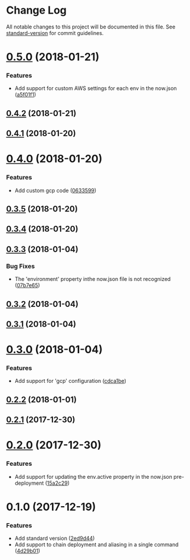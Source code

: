 # Change Log

All notable changes to this project will be documented in this file. See [standard-version](https://github.com/conventional-changelog/standard-version) for commit guidelines.

<a name="0.5.0"></a>
# [0.5.0](https://github.com/nicolasdao/now-flow/compare/v0.4.2...v0.5.0) (2018-01-21)


### Features

* Add support for custom AWS settings for each env in the now.json ([a5f01f1](https://github.com/nicolasdao/now-flow/commit/a5f01f1))



<a name="0.4.2"></a>
## [0.4.2](https://github.com/nicolasdao/now-flow/compare/v0.4.1...v0.4.2) (2018-01-21)



<a name="0.4.1"></a>
## [0.4.1](https://github.com/nicolasdao/now-flow/compare/v0.4.0...v0.4.1) (2018-01-20)



<a name="0.4.0"></a>
# [0.4.0](https://github.com/nicolasdao/now-flow/compare/v0.3.5...v0.4.0) (2018-01-20)


### Features

* Add custom gcp code ([0633599](https://github.com/nicolasdao/now-flow/commit/0633599))



<a name="0.3.5"></a>
## [0.3.5](https://github.com/nicolasdao/now-flow/compare/v0.3.4...v0.3.5) (2018-01-20)



<a name="0.3.4"></a>
## [0.3.4](https://github.com/nicolasdao/now-flow/compare/v0.3.3...v0.3.4) (2018-01-20)



<a name="0.3.3"></a>
## [0.3.3](https://github.com/nicolasdao/now-flow/compare/v0.3.2...v0.3.3) (2018-01-04)


### Bug Fixes

* The 'environment' property inthe now.json file is not recognized ([07b7e65](https://github.com/nicolasdao/now-flow/commit/07b7e65))



<a name="0.3.2"></a>
## [0.3.2](https://github.com/nicolasdao/now-flow/compare/v0.3.1...v0.3.2) (2018-01-04)



<a name="0.3.1"></a>
## [0.3.1](https://github.com/nicolasdao/now-flow/compare/v0.3.0...v0.3.1) (2018-01-04)



<a name="0.3.0"></a>
# [0.3.0](https://github.com/nicolasdao/now-flow/compare/v0.2.2...v0.3.0) (2018-01-04)


### Features

* Add support for 'gcp' configuration ([cdca1be](https://github.com/nicolasdao/now-flow/commit/cdca1be))



<a name="0.2.2"></a>
## [0.2.2](https://github.com/nicolasdao/now-flow/compare/v0.2.1...v0.2.2) (2018-01-01)



<a name="0.2.1"></a>
## [0.2.1](https://github.com/nicolasdao/now-flow/compare/v0.2.0...v0.2.1) (2017-12-30)



<a name="0.2.0"></a>
# [0.2.0](https://github.com/nicolasdao/now-flow/compare/v0.1.0...v0.2.0) (2017-12-30)


### Features

* Add support for updating the env.active property in the now.json pre-deployment ([15a2c29](https://github.com/nicolasdao/now-flow/commit/15a2c29))



<a name="0.1.0"></a>
# 0.1.0 (2017-12-19)


### Features

* Add standard version ([2ed9d44](https://github.com/nicolasdao/now-flow/commit/2ed9d44))
* Add support to chain deployment and aliasing in a single command ([4d29b01](https://github.com/nicolasdao/now-flow/commit/4d29b01))
